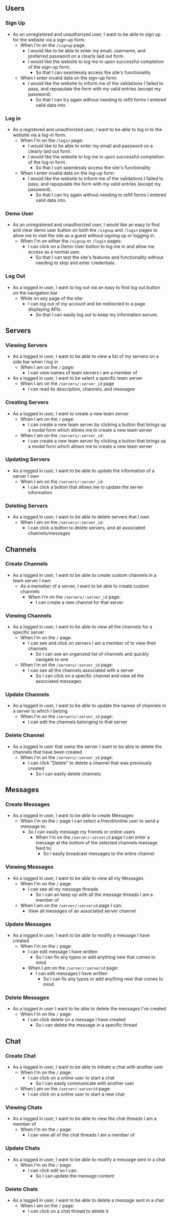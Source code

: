 ## Users
### Sign Up
* As an unregistered and unauthorized user, I want to be able to sign up for the website via a sign-up form.
   * When I'm on the `/signup` page:
      * I would like to be able to enter my email, username, and preferred password on a clearly laid out form.
      * I would like the website to log me in upon successful completion of the sign-up form.
         * So that I can seamlessly access the site's functionality
   * When I enter invalid data on the sign-up form:
      * I would like the website to inform me of the validations I failed to pass, and repopulate the form with my valid entries (except my password).
         * So that I can try again without needing to refill forms I entered valid data into.
### Log in
* As a registered and unauthorized user, I want to be able to log in to the website via a log-in form.
   * When I'm on the `/login` page:
       * I would like to be able to enter my email and password on a clearly laid out form.
       * I would like the website to log me in upon successful completion of the log-in form.
            * So that I can seamlessly access the site's functionality
   * When I enter invalid data on the log-up form:
      * I would like the website to inform me of the validations I failed to pass, and repopulate the form with my valid entries (except my password).
          * So that I can try again without needing to refill forms I entered valid data into.
### Demo User
* As an unregistered and unauthorized user, I would like an easy to find and clear demo user button on both the `/signup` and `/login` pages to allow me to visit the site as a guest without signing up or logging in.
   * When I'm on either the `/signup` or `/login` pages:
      * I can click on a Demo User button to log me in and allow me access as a normal user.
         * So that I can test the site's features and functionality without needing to stop and enter credentials.
### Log Out
* As a logged in user, I want to log out via an easy to find log out button on the navigation bar.
   * While on any page of the site:
      * I can log out of my account and be redirected to a page displaying APIs.
         * So that I can easily log out to keep my information secure.
## Servers
### Viewing Servers
* As a logged in user, I want to be able to view a list of my servers on a side bar when I log in
   * When I am on the `/` page:
      * I can view names of team servers I am a member of
* As a logged in user, I want to be select a specific team server
     * When I am on the `/servers/:server_id` page
        * I can read its description, channels, and messages
        <!-- * I can create a new message that will be posted in the servers channel default channel -->
### Creating Servers
* As a logged in user, I want to create a new team server
  * When I am on the `/` page:
    * I can create a new team server by clicking a button that brings up a modal form which allows me to create a new team server
  * When I am on the `/servers/:server_id`:
    *  I can create a new team server by clicking a button that brings up a modal form which allows me to create a new team server

### Updating Servers
* As a logged in user, I want to be able to update the information of a server I own
  * When I am on the `/servers/:server_id`:
    * I can click a button that allows me to update the server information

### Deleting Servers
* As a logged in user, I want to be able to delete servers that I own
  * When I am on the `/servers/:server_id`:
    * I can click a button to delete servers, and all associated channels/messages

## Channels
### Create Channels
* As a logged in user, I want to be able to create custom channels in a team server I own
  * As a memeber of a server, I want to be able to create custom channels
    * When I'm on the `/servers/:server_id` page:
      * I can create a new channel for that server

### Viewing Channels
* As a logged in user, I want to be able to view all the channels for a specific server
  * When I'm on the `/` page:
    * I can see and click on servers I am a member of to view their channels
      * So I can see an organized list of channels and quickly navigate to one
  * When I'm on the `/servers/:server_id` page:
    * I can see all the channels associated with a server
      * So I can click on a specific channel and view all the associated messages

### Update Channels
* As a logged in user, I want to be able to update the names of channels in a server to which I belong
  * When I'm on the `/servers/:server_id` page:
    * I can edit the channels belonging to that server

### Delete Channel
* As a logged in user that owns the server I want to be able to delete the channels that have been created
  * When I'm on the `/servers/:server_id` page:
    * I can click "Delete" to delete a channel that was previously created
      * So I can easily delete channels

## Messages
### Create Messages
* As a logged in user, I want to be able to create Messages
  * When I'm on the `/` page I can select a friend/online user to send a message to:
    * So I can easily message my friends or online users
      * When I'm on the `/server/:serverid` page I can enter a message at the bottom of the selected channels message feed to:
        * So I easily broadcast messages to the entire channel

### Viewing Messages
* As a logged in user, I want to be able to view all my Messages
  * When I'm on the `/` page:
    * I can see all my message threads
      * So I can an keep up with all the message threads I am a member of
  * When I am on the `/server/:serverid` page I can:
    * View all messages of an associated server channel

### Update Messages
* As a logged in user, I want to be able to modify a message I have created
  * When I'm on the `/` page:
    * I can edit message I have written
      * So I can fix any typos or add anything new that comes to mind
    * When I am on the `/server/:serverid` page:
      * I can edit messages I have written
        * So I can fix any typos or add anything new that comes to mind

### Delete Messages
* As a logged in user I want to be able to delete the messages I've created
  * When I'm on the `/` page:
    * I can click delete on a message I have created
      * So I can delete the message in a specific thread

## Chat
### Create Chat
* As a logged in user, I want to be able to initiate a chat with another user
  * When I'm on the `/` page:
    * I can click on a online user to start a chat
      * So I can easily communicate with another user
  * When I am on the `/server/:serverid` page:
    * I can click on a online user to start a new chat
### Viewing Chats
* As a logged in user, I want to be able to view the chat threads I am a member of
  * When I'm on the `/` page:
    * I can view all of the chat threads I am a member of

### Update Chats
* As a logged in user, I want to be able to modify a message sent in a chat
  * When I'm on the `/` page:
    * I can click edit so I can:
      * So I can update the message content

### Delete Chats
* As a logged in user, I want to be able to delete a message sent in a chat
  * When I am on the `/` page:
    * I can click on a chat thread to delete it
